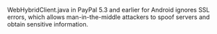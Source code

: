 WebHybridClient.java in PayPal 5.3 and earlier for Android ignores SSL errors, which allows man-in-the-middle attackers to spoof servers and obtain sensitive information.